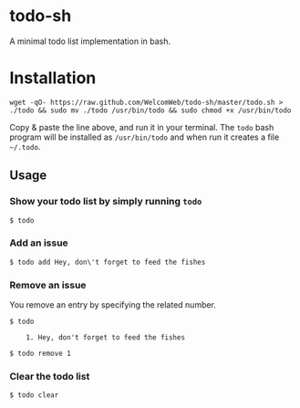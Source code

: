 todo-sh
=======

A minimal todo list implementation in bash.

# Installation

    wget -qO- https://raw.github.com/WelcomWeb/todo-sh/master/todo.sh > ./todo && sudo mv ./todo /usr/bin/todo && sudo chmod +x /usr/bin/todo

Copy & paste the line above, and run it in your terminal. The `todo` bash program will be installed as `/usr/bin/todo` and when run it creates a file `~/.todo`.

## Usage

### Show your todo list by simply running `todo`

    $ todo

### Add an issue

    $ todo add Hey, don\'t forget to feed the fishes

### Remove an issue

You remove an entry by specifying the related number.

    $ todo
    
        1. Hey, don't forget to feed the fishes

    $ todo remove 1

### Clear the todo list

    $ todo clear

